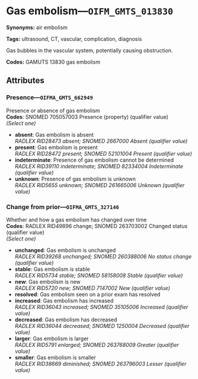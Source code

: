 # Gas embolism—`OIFM_GMTS_013830`

**Synonyms:** air embolism

**Tags:** ultrasound, CT, vascular, complication, diagnosis

Gas bubbles in the vascular system, potentially causing obstruction.

**Codes:** GAMUTS 13830 gas embolism

## Attributes

### Presence—`OIFMA_GMTS_662949`

Presence or absence of gas embolism  
**Codes**: SNOMED 705057003 Presence (property) (qualifier value)  
*(Select one)*

- **absent**: Gas embolism is absent  
_RADLEX RID28473 absent; SNOMED 2667000 Absent (qualifier value)_
- **present**: Gas embolism is present  
_RADLEX RID28472 present; SNOMED 52101004 Present (qualifier value)_
- **indeterminate**: Presence of gas embolism cannot be determined  
_RADLEX RID39110 indeterminate; SNOMED 82334004 Indeterminate (qualifier value)_
- **unknown**: Presence of gas embolism is unknown  
_RADLEX RID5655 unknown; SNOMED 261665006 Unknown (qualifier value)_

### Change from prior—`OIFMA_GMTS_327146`

Whether and how a gas embolism has changed over time  
**Codes**: RADLEX RID49896 change; SNOMED 263703002 Changed status (qualifier value)  
*(Select one)*

- **unchanged**: Gas embolism is unchanged  
_RADLEX RID39268 unchanged; SNOMED 260388006 No status change (qualifier value)_
- **stable**: Gas embolism is stable  
_RADLEX RID5734 stable; SNOMED 58158008 Stable (qualifier value)_
- **new**: Gas embolism is new  
_RADLEX RID5720 new; SNOMED 7147002 New (qualifier value)_
- **resolved**: Gas embolism seen on a prior exam has resolved  
- **increased**: Gas embolism has increased  
_RADLEX RID36043 increased; SNOMED 35105006 Increased (qualifier value)_
- **decreased**: Gas embolism has decreased  
_RADLEX RID36044 decreased; SNOMED 1250004 Decreased (qualifier value)_
- **larger**: Gas embolism is larger  
_RADLEX RID5791 enlarged; SNOMED 263768009 Greater (qualifier value)_
- **smaller**: Gas embolism is smaller  
_RADLEX RID38669 diminished; SNOMED 263796003 Lesser (qualifier value)_